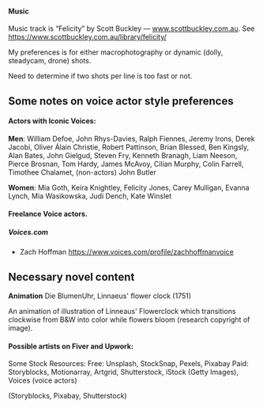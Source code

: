 #### Music


Music track is “Felicity” by Scott Buckley — www.scottbuckley.com.au. See <https://www.scottbuckley.com.au/library/felicity/>

My preferences is for either macrophotography or dynamic (dolly, steadycam, drone) shots.

Need to determine if two shots per line is too fast or not.

## Some notes on voice actor style preferences 

#### Actors with Iconic Voices:

**Men**: William Defoe, John Rhys-Davies, Ralph Fiennes, Jeremy Irons, Derek Jacobi, Oliver Álain Christie, Robert Pattinson, Brian Blessed, Ben Kingsly, Alan Bates, John Gielgud, Steven Fry, Kenneth Branagh, Liam Neeson, Pierce Brosnan, Tom Hardy, James McAvoy, Cilian Murphy, Colin Farrell, Timothee Chalamet, 
(non-actors) John Butler

**Women**: Mia Goth, Keira Knightley, Felicity Jones, Carey Mulligan, Evanna Lynch, Mia Wasikowska, Judi Dench, Kate Winslet

#### Freelance Voice actors.
##### Voices.com
- Zach Hoffman <https://www.voices.com/profile/zachhoffmanvoice>


## Necessary novel content
**Animation**
Die BlumenUhr, Linnaeus' flower clock (1751)

An animation of illustration of Linneaus' Flowerclock which transitions clockwise from B&W into color while flowers bloom (research copyright of image).

#### Possible artists on Fiver and Upwork:



Some Stock Resources:
Free: Unsplash, StockSnap, Pexels, Pixabay
Paid: Storyblocks, Motionarray, Artgrid, Shutterstock, iStock (Getty Images), Voices (voice actors)

(Storyblocks, Pixabay, Shutterstock)
